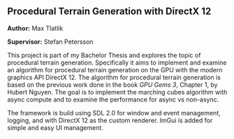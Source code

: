 ## Procedural Terrain Generation with DirectX 12

**Author:** Max Tlatlik

**Supervisor:** Stefan Petersson

This project is part of my Bachelor Thesis and explores the topic of procedural terrain generation. 
Specifically it aims to implement and examine an algorithm for procedural terrain generation on the GPU 
with the modern graphics API DirectX 12. The algorithm for procedural terrain generation is based on the
previous work done in the book *GPU Gems 3*, Chapter 1, by Hubert Nguyen. The goal is to implement the marching cubes algorithm 
with async compute and to examine the performance for async vs non-async. 

The framework is build using SDL 2.0 for window and event management, logging, and with DirectX 12 as the custom renderer.
ImGui is added for simple and easy UI management. 
